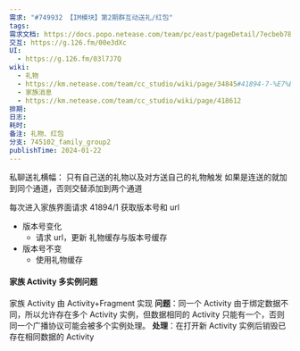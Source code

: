 ```yaml
---
需求: "#749932 【IM模块】第2期群互动送礼/红包"
tags: 
需求文档: https://docs.popo.netease.com/team/pc/east/pageDetail/7ecbeb785381429d93f754745be2e8dd
交互: https://g.126.fm/00e3dXc
UI:
  - https://g.126.fm/03l7J7Q
wiki:
  - 礼物
  - https://km.netease.com/team/cc_studio/wiki/page/34845#41894-7-%E7%BE%A4%E8%81%8A%E6%A8%AA%E5%B9%85%E7%89%B9%E6%95%88%E5%B9%BF%E6%92%AD
  - 家族消息
  - https://km.netease.com/team/cc_studio/wiki/page/418612
排期: 
日志: 
耗时: 
备注: 礼物、红包
分支: 745102_family_group2
publishTime: 2024-01-22
---
```



私聊送礼横幅：
只有自己送的礼物以及对方送自己的礼物触发
如果是连送的就加到同个通道，否则交替添加到两个通道


每次进入家族界面请求 41894/1 获取版本号和 url
- 版本号变化
	- 请求 url，更新 礼物缓存与版本号缓存
- 版本号不变
	- 使用礼物缓存




#### 家族 Activity 多实例问题
家族 Activity 由 Activity+Fragment 实现
**问题**：同一个 Activity 由于绑定数据不同，所以允许存在多个 Activity 实例，但数据相同的 Activity 只能有一个，否则同一个广播协议可能会被多个实例处理。
**处理**：在打开新 Activity 实例后销毁已存在相同数据的 Activity

